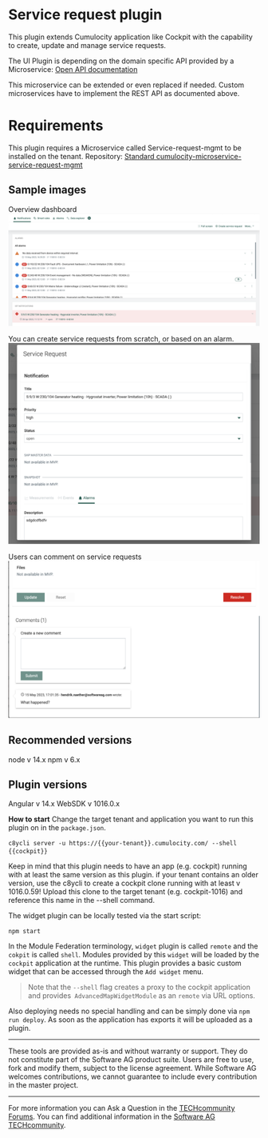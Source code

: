 # Service request plugin

This plugin extends Cumulocity application like Cockpit with the capability to create, update and manage service requests.

The UI Plugin is depending on the domain specific API provided by a Microservice:
[Open API documentation](https://github.com/SoftwareAG/cumulocity-microservice-service-request-mgmt/blob/develop/docs/README.md)

This microservice can be extended or even replaced if needed. Custom microservices have to implement the REST API as documented above.

# Requirements

This plugin requires a Microservice called Service-request-mgmt to be installed on the tenant.
Repository: [Standard cumulocity-microservice-service-request-mgmt](https://github.com/SoftwareAG/cumulocity-microservice-service-request-mgmt)

## Sample images

Overview dashboard
![alt See alarms and service requests](/docs/notifications-dashboard.png)

You can create service requests from scratch, or based on an alarm.
![alt Create or edit service requests](/docs/edit-service-request.png)

Users can comment on service requests
![alt Layers](/docs/comments.png)
## Recommended versions
node v 14.x
npm v 6.x

## Plugin versions
Angular v 14.x
WebSDK v 1016.0.x

**How to start**
Change the target tenant and application you want to run this plugin on in the `package.json`.

```
c8ycli server -u https://{{your-tenant}}.cumulocity.com/ --shell {{cockpit}}
```
Keep in mind that this plugin needs to have an app (e.g. cockpit) running with at least the same version as this plugin. if your tenant contains an older version, use the c8ycli to create a cockpit clone running with at least v 1016.0.59! Upload this clone to the target tenant (e.g. cockpit-1016) and reference this name in the --shell command.

The widget plugin can be locally tested via the start script:

```
npm start
```

In the Module Federation terminology, `widget` plugin is called `remote` and the `cokpit` is called `shell`. Modules provided by this `widget` will be loaded by the `cockpit` application at the runtime. This plugin provides a basic custom widget that can be accessed through the `Add widget` menu.

> Note that the `--shell` flag creates a proxy to the cockpit application and provides` AdvancedMapWidgetModule` as an `remote` via URL options.

Also deploying needs no special handling and can be simply done via `npm run deploy`. As soon as the application has exports it will be uploaded as a plugin.

------------------------------
These tools are provided as-is and without warranty or support. They do not constitute part of the Software AG product suite. Users are free to use, fork and modify them, subject to the license agreement. While Software AG welcomes contributions, we cannot guarantee to include every contribution in the master project.
_____________________
For more information you can Ask a Question in the [TECHcommunity Forums](http://tech.forums.softwareag.com/techjforum/forums/list.page?product=cumulocity).
You can find additional information in the [Software AG TECHcommunity](http://techcommunity.softwareag.com/home/-/product/name/cumulocity).
